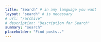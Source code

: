 ```yaml
---
title: "Search" # in any language you want
layout: "search" # is necessary
# url: "/archive"
# description: "Description for Search"
summary: "search"
placeholder: "Find posts.."
---
```

